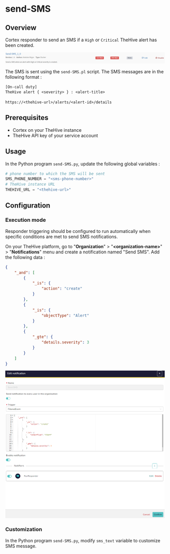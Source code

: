 # send-SMS

## Overview

Cortex responder to send an SMS if a `High` or `Critical` TheHive alert has been created.

![cortex-responder](assets/img/cortex-responder.png)

The SMS is sent using the `send-SMS.pl` script. The SMS messages are in the following format :

```
[On-call duty]
TheHive alert { <severity> } : <alert-title>

https://<thehive-url>/alerts/<alert-id>/details
```

## Prerequisites

- Cortex on your TheHive instance
- TheHive API key of your service account

## Usage

In the Python program `send-SMS.py`, update the following global variables :

```py
# phone number to which the SMS will be sent
SMS_PHONE_NUMBER = "<sms-phone-number>"
# TheHive instance URL
THEHIVE_URL = "<thehive-url>"
```

## Configuration

### Execution mode

Responder triggering should be configured to run automatically when specific conditions are met to send SMS notifications.

On your TheHive platform, go to "**Organization**" > "**\<organization-name>**" > "**Notifications**" menu and create a notification named "Send SMS". Add the following data :

```json
{
    "_and": [
        {
            "_is": {
                "action": "create"
            }
        },
        {
            "_is": {
                "objectType": "Alert"
            }
        },
        {
            "_gte": {
                "details.severity": 3
            }
        }
    ]
}
```

![thehive-notification](assets/img/thehive-notification.png)

### Customization

In the Python program `send-SMS.py`, modify `sms_text` variable to customize SMS message.